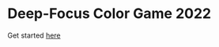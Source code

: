 # Deep-Focus Color Game 2022

Get started [here](https://911992.github.io/sacred_game22/imdown.html)
